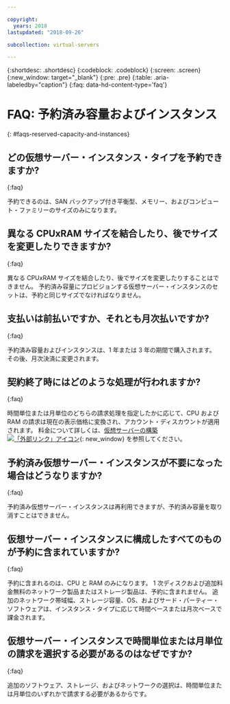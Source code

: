 ```yaml
---

copyright:
  years: 2018
lastupdated: "2018-09-26"

subcollection: virtual-servers

---
```


{:shortdesc: .shortdesc}
{:codeblock: .codeblock}
{:screen: .screen}
{:new_window: target="_blank"}
{:pre: .pre}
{:table: .aria-labeledby="caption"}
{:faq: data-hd-content-type='faq'}

# FAQ: 予約済み容量およびインスタンス
{: #faqs-reserved-capacity-and-instances}

## どの仮想サーバー・インスタンス・タイプを予約できますか?
{:faq}

予約できるのは、SAN バックアップ付き平衡型、メモリー、およびコンピュート・ファミリーのサイズのみになります。

## 異なる CPUxRAM サイズを結合したり、後でサイズを変更したりできますか?
{:faq}

異なる CPUxRAM サイズを結合したり、後でサイズを変更したりすることはできません。 予約済み容量にプロビジョンする仮想サーバー・インスタンスのセットは、予約と同じサイズでなければなりません。

## 支払いは前払いですか、それとも月次払いですか?
{:faq}

予約済み容量およびインスタンスは、1 年または 3 年の期間で購入されます。 その後、月次決済に変更されます。

## 契約終了時にはどのような処理が行われますか?
{:faq}

時間単位または月単位のどちらの請求処理を指定したかに応じて、CPU および RAM の請求は現在の表示価格に変換され、アカウント・ディスカウントが適用されます。 料金について詳しくは、[仮想サーバーの構築 ![「外部リンク」アイコン](../icons/launch-glyph.svg "「外部リンク」アイコン")](https://www.ibm.com/cloud-computing/bluemix/virtual-servers){: new_window} を参照してください。

## 予約済み仮想サーバー・インスタンスが不要になった場合はどうなりますか?
{:faq}

予約済み仮想サーバー・インスタンスは再利用できますが、予約済み容量を取り消すことはできません。

## 仮想サーバー・インスタンスに構成したすべてのものが予約に含まれていますか?
{:faq}

予約に含まれるのは、CPU と RAM のみになります。 1 次ディスクおよび追加料金無料のネットワーク製品またはストレージ製品は、予約に含まれません。 追加のネットワーク帯域幅、ストレージ容量、OS、およびサード・パーティー・ソフトウェアは、インスタンス・タイプに応じて時間ベースまたは月次ベースで課金されます。

## 仮想サーバー・インスタンスで時間単位または月単位の請求を選択する必要があるのはなぜですか?
{:faq}

追加のソフトウェア、ストレージ、およびネットワークの選択は、時間単位または月単位のいずれかで請求する必要があるからです。
